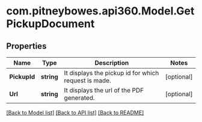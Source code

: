 # com.pitneybowes.api360.Model.GetPickupDocument

## Properties

Name | Type | Description | Notes
------------ | ------------- | ------------- | -------------
**PickupId** | **string** | It displays the pickup id for which request is made. | [optional] 
**Url** | **string** | It displays the url of the PDF generated. | [optional] 

[[Back to Model list]](../README.md#documentation-for-models) [[Back to API list]](../README.md#documentation-for-api-endpoints) [[Back to README]](../README.md)

